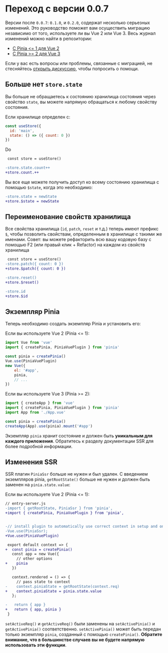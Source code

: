 # Переход с версии 0.0.7

Версии после `0.0.7`: `0.1.0`, и `0.2.0`, содержат несколько серьезных изменений. Это руководство поможет вам осуществить миграцию независимо от того, используете ли вы Vue 2 или Vue 3. Весь журнал изменений можно найти в репозитории:

- [С Pinia <= 1 для Vue 2](https://github.com/vuejs/pinia/blob/v1/CHANGELOG.md)
- [С Pinia >= 2 для Vue 3](https://github.com/vuejs/pinia/blob/v2/packages/pinia/CHANGELOG.md)

Если у вас есть вопросы или проблемы, связанные с миграцией, не стесняйтесь [открыть дискуссию](https://github.com/vuejs/pinia/discussions/categories/q-a), чтобы попросить о помощи.

## Больше нет `store.state`

Вы больше не обращаетесь к состоянию хранилища состояния через свойство `state`, вы можете напрямую обращаться к любому свойству состояния.

Если хранилище определен с:

```js
const useStore({
  id: 'main',
  state: () => ({ count: 0 })
})
```

Do

```diff
 const store = useStore()

-store.state.count++
+store.count.++
```

Вы все еще можете получить доступ ко всему состоянию хранилища с помощью `$state`, когда это необходимо:

```diff
-store.state = newState
+store.$state = newState
```

## Переименование свойств хранилища

Все свойства хранилища (`id`, `patch`, `reset` и т.д.) теперь имеют префикс `$`, чтобы позволить свойствам, определенным в хранилище с такими же именами. Совет: вы можете рефакторить всю вашу кодовую базу с помощью F2 (или правый клик + Refactor) на каждом из свойств хранилища

```diff
 const store = useStore()
-store.patch({ count: 0 })
+store.$patch({ count: 0 })

-store.reset()
+store.$reset()

-store.id
+store.$id
```

## Экземпляр Pinia

Теперь необходимо создать экземпляр Pinia и установить его:

Если вы используете Vue 2 (Pinia <= 1):

```js
import Vue from 'vue'
import { createPinia, PiniaVuePlugin } from 'pinia'

const pinia = createPinia()
Vue.use(PiniaVuePlugin)
new Vue({
    el: '#app',
    pinia,
    // ...
})
```

Если вы используете Vue 3 (Pinia >= 2):

```js
import { createApp } from 'vue'
import { createPinia, PiniaVuePlugin } from 'pinia'
import App from './App.vue'

const pinia = createPinia()
createApp(App).use(pinia).mount('#app')
```

Экземпляр `pinia` хранит состояние и должен быть **уникальным для каждого приложения**. Обратитесь к разделу документации SSR для более подробной информации.

## Изменения SSR

SSR плагин `PiniaSsr` больше не нужен и был удален.
С введением экземпляров pinia, `getRootState()` больше не нужен и должен быть заменен на `pinia.state.value`:

Если вы используете Vue 2 (Pinia <= 1):

```diff
// entry-server.js
-import { getRootState, PiniaSsr } from 'pinia',
+import { createPinia, PiniaVuePlugin } from 'pinia',


-// install plugin to automatically use correct context in setup and onServerPrefetch
-Vue.use(PiniaSsr);
+Vue.use(PiniaVuePlugin)

 export default context => {
+  const pinia = createPinia()
   const app = new Vue({
     // other options
+    pinia
   })

   context.rendered = () => {
     // pass state to context
-    context.piniaState = getRootState(context.req)
+    context.piniaState = pinia.state.value
   };

-   return { app }
+   return { app, pinia }
 }
```

`setActiveReq()` и `getActiveReq()` были заменены на `setActivePinia()` и `getActivePinia()` соответственно. `setActivePinia()` может быть передан только экземпляр `pinia`, созданный с помощью `createPinia()`. **Обратите внимание, что в большинстве случаев вы не будете напрямую использовать эти функции**.
